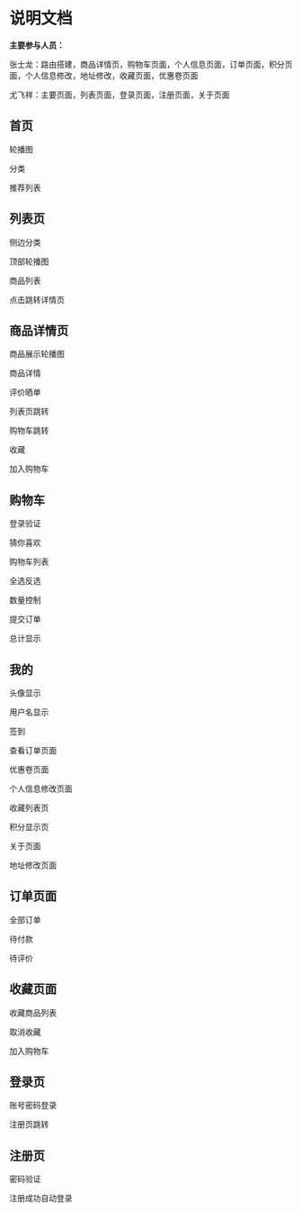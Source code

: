 # 说明文档

**主要参与人员：**

张士龙：路由搭建，商品详情页，购物车页面，个人信息页面，订单页面，积分页面，个人信息修改，地址修改，收藏页面，优惠卷页面

尤飞祥：主要页面，列表页面，登录页面，注册页面，关于页面

## 首页

轮播图

分类

推荐列表

## 列表页

侧边分类

顶部轮播图

商品列表

点击跳转详情页

## 商品详情页

商品展示轮播图

商品详情

评价晒单

列表页跳转

购物车跳转

收藏

加入购物车

## 购物车

登录验证

猜你喜欢

购物车列表

全选反选

数量控制

提交订单

总计显示

## 我的

头像显示

用户名显示

签到

查看订单页面

优惠卷页面

个人信息修改页面

收藏列表页

积分显示页

关于页面

地址修改页面

## 订单页面

全部订单

待付款

待评价

## 收藏页面

收藏商品列表

取消收藏

加入购物车

## 登录页

账号密码登录

注册页跳转

## 注册页

密码验证

注册成功自动登录







